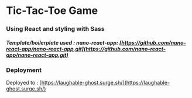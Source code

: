 # Tic-Tac-Toe Game

### Using React and styling with Sass

##### Template/boilerplate used : nano-react-app: [https://github.com/nano-react-app/nano-react-app.git](https://github.com/nano-react-app/nano-react-app.git)

### Deployment

Deployed to : [https://laughable-ghost.surge.sh/](https://laughable-ghost.surge.sh/)
